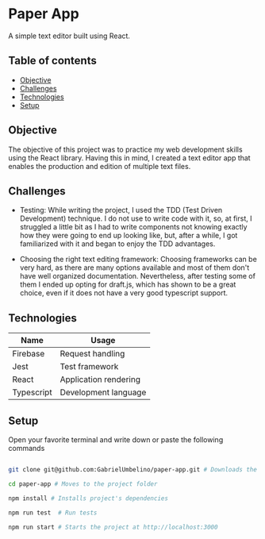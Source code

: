 # Paper App 
A simple text editor built using React.

## Table of contents
* [Objective](#objective)
* [Challenges](#chalenges)
* [Technologies](#technologies)
* [Setup](#setup)

## Objective
The objective of this project was to practice my web development skills using the React library. Having this in mind, I created a text editor app that enables the production and edition of multiple text files.

## Challenges
* Testing: While writing the project, I used the TDD (Test Driven Development) technique. I do not use to write code with it, so, at first, I struggled a little bit as I had to write components not knowing exactly how they were going to end up looking like, but, after a while, I got familiarized with it and began to enjoy the TDD advantages.

* Choosing the right text editing framework: Choosing frameworks can be very hard, as there are many options available and most of them don't have well organized documentation. Nevertheless, after testing some of them I ended up opting for draft.js, which has shown to be a great choice, even if it does not have a very good typescript support.

## Technologies

| Name       | Usage                        |
| ---------- | ---------------------------- |
| Firebase   | Request handling             |
| Jest       | Test framework               |
| React      | Application rendering        |
| Typescript | Development language         |


## Setup
Open your favorite terminal and write down or paste the following commands

```bash

git clone git@github.com:GabrielUmbelino/paper-app.git # Downloads the project

cd paper-app # Moves to the project folder

npm install # Installs project's dependencies

npm run test  # Run tests

npm run start # Starts the project at http://localhost:3000

```
